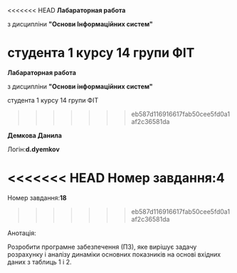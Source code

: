 <<<<<<< HEAD
__Лабараторная работа__ 

з дисципліни __"Основи Інформаційних систем"__

студента 1 курсу 14 групи ФІТ 
=======
__Лабараторная работа__

з дисципліни __"Основи інформаційних систем"__

студента 1 курсу 14 групи ФІТ
>>>>>>> eb587d116916617fab50cee5fd0a1af2c36581da

__Демкова Данила__

Логін:__d.dyemkov__

<<<<<<< HEAD
Номер завдання:__4__
=======
Номер завдання:__18__
>>>>>>> eb587d116916617fab50cee5fd0a1af2c36581da

Анотація:

  Розробити програмне забезпечення (ПЗ), яке вирішує задачу розрахунку і аналізу динаміки основних
показників на основі вхідних даних з таблиць 1 і 2.
